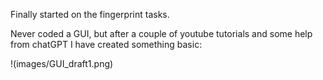 Finally started on the fingerprint tasks.

Never coded a GUI, but after a couple of youtube tutorials and some help from chatGPT I have created something basic:

!(images/GUI_draft1.png)
